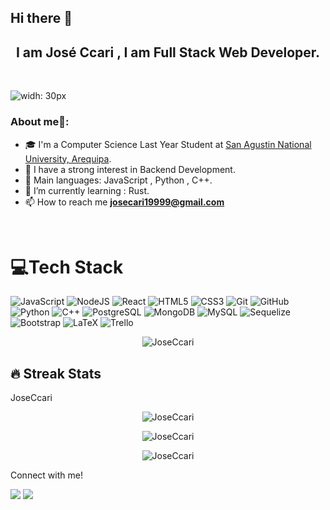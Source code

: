 ## Hi there 👋
<h2 align="center"> I am José Ccari , I am Full Stack Web Developer.</h2>
<br>  

![widh: 30px](https://camo.githubusercontent.com/992babdffd8c74a1502de375fbdf7e4d54773242/68747470733a2f2f6d656469612e67697068792e636f6d2f6d656469612f53576f536b4e36447854737a71494b4571762f67697068792e676966)


### About me🧑:

- 🎓 I'm a Computer Science Last Year Student at [San Agustin National University, Arequipa](https://www.unsa.edu.pe/en/).
- 📝 I have a strong interest in Backend Development.
- 🌟 Main languages: JavaScript , Python , C++.
- 🌱 I’m currently learning : Rust.
- 📫 How to reach me **josecari19999@gmail.com**


<br>

  # 💻Tech Stack 
  
![JavaScript](https://img.shields.io/badge/javascript-%23323330.svg?style=for-the-badge&logo=javascript&logoColor=%23F7DF1E)
![NodeJS](https://img.shields.io/badge/node.js-6DA55F?style=for-the-badge&logo=node.js&logoColor=white)
![React](https://img.shields.io/badge/react-%2320232a.svg?style=for-the-badge&logo=react&logoColor=%2361DAFB)
![HTML5](https://img.shields.io/badge/html5-%23E34F26.svg?style=for-the-badge&logo=html5&logoColor=white)
![CSS3](https://img.shields.io/badge/css3-%231572B6.svg?style=for-the-badge&logo=css3&logoColor=white)
![Git](https://img.shields.io/badge/git-%23F05033.svg?style=for-the-badge&logo=git&logoColor=white)
![GitHub](https://img.shields.io/badge/github-%23121011.svg?style=for-the-badge&logo=github&logoColor=white)
![Python](https://img.shields.io/badge/python-3670A0?style=for-the-badge&logo=python&logoColor=ffdd54)
![C++](https://img.shields.io/badge/c++-%2300599C.svg?style=for-the-badge&logo=c%2B%2B&logoColor=white)
![PostgreSQL](https://img.shields.io/badge/PostgreSQL-%234ea94b.svg?style=for-the-badge&logo=PostgreSQL&logoColor=white)
![MongoDB](https://img.shields.io/badge/MongoDB-%234ea94b.svg?style=for-the-badge&logo=mongodb&logoColor=white)
![MySQL](https://img.shields.io/badge/mysql-%2300f.svg?style=for-the-badge&logo=mysql&logoColor=white)
![Sequelize](https://img.shields.io/badge/Sequelize-%2300f.svg?style=for-the-badge&logo=Sequelize&logoColor=white)
![Bootstrap](https://img.shields.io/badge/bootstrap-%23563D7C.svg?style=for-the-badge&logo=bootstrap&logoColor=white)
![LaTeX](https://img.shields.io/badge/latex-%23008080.svg?style=for-the-badge&logo=latex&logoColor=white)
![Trello](https://img.shields.io/badge/Trello-%23026AA7.svg?style=for-the-badge&logo=Trello&logoColor=white)

  
  
  

<p align="center"> <img src="https://komarev.com/ghpvc/?username=JoseCcari&label=Profile%20views&color=0e75b6&style=plastic" alt="JoseCcari" /> </p>

## 🔥 Streak Stats

JoseCcari

<p align="center"><img src="https://github-readme-stats.vercel.app/api?username=JoseCcari&show_icons=true&theme=algolia" alt="JoseCcari"/></p>


<p align="center"><img src="https://github-readme-streak-stats.herokuapp.com/?user=JoseCcari&theme=algolia" alt="JoseCcari"  /></p>

<p align="center"><img src="https://github-readme-stats.vercel.app/api/top-langs/?username=JoseCcari&theme=algolia&hide_border=false&include_all_commits=false&count_private=false&layout=compact" alt="JoseCcari"  /></p>


Connect with me!
 
[<img src="https://img.shields.io/badge/linkedin-%230077B5.svg?&style=for-the-badge&logo=linkedin&logoColor=white" />](www.linkedin.com/in/josecari) [<img src = "https://img.shields.io/badge/gmail-%2320A1F1.svg?&style=for-the-badge&logo=gmail&logoColor=white">](josecari19999@gmail.com)  

